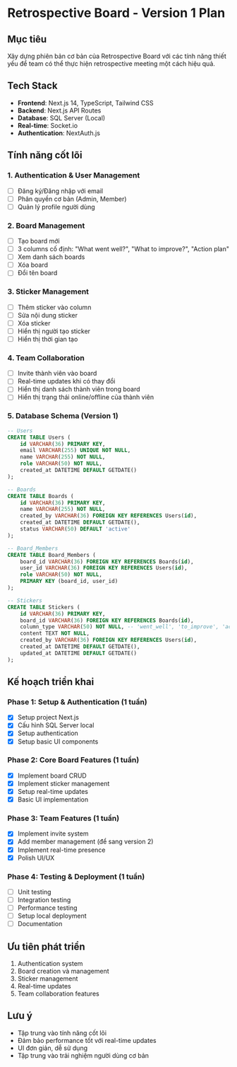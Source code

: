 # Retrospective Board - Version 1 Plan
## Mục tiêu
Xây dựng phiên bản cơ bản của Retrospective Board với các tính năng thiết yếu để team có thể thực hiện retrospective meeting một cách hiệu quả.

## Tech Stack
- **Frontend**: Next.js 14, TypeScript, Tailwind CSS
- **Backend**: Next.js API Routes
- **Database**: SQL Server (Local)
- **Real-time**: Socket.io
- **Authentication**: NextAuth.js

## Tính năng cốt lõi

### 1. Authentication & User Management
- [ ] Đăng ký/Đăng nhập với email
- [ ] Phân quyền cơ bản (Admin, Member)
- [ ] Quản lý profile người dùng

### 2. Board Management
- [ ] Tạo board mới
- [ ] 3 columns cố định: "What went well?", "What to improve?", "Action plan"
- [ ] Xem danh sách boards
- [ ] Xóa board
- [ ] Đổi tên board

### 3. Sticker Management
- [ ] Thêm sticker vào column
- [ ] Sửa nội dung sticker
- [ ] Xóa sticker
- [ ] Hiển thị người tạo sticker
- [ ] Hiển thị thời gian tạo

### 4. Team Collaboration
- [ ] Invite thành viên vào board
- [ ] Real-time updates khi có thay đổi
- [ ] Hiển thị danh sách thành viên trong board
- [ ] Hiển thị trạng thái online/offline của thành viên

### 5. Database Schema (Version 1)
```sql
-- Users
CREATE TABLE Users (
    id VARCHAR(36) PRIMARY KEY,
    email VARCHAR(255) UNIQUE NOT NULL,
    name VARCHAR(255) NOT NULL,
    role VARCHAR(50) NOT NULL,
    created_at DATETIME DEFAULT GETDATE()
);

-- Boards
CREATE TABLE Boards (
    id VARCHAR(36) PRIMARY KEY,
    name VARCHAR(255) NOT NULL,
    created_by VARCHAR(36) FOREIGN KEY REFERENCES Users(id),
    created_at DATETIME DEFAULT GETDATE(),
    status VARCHAR(50) DEFAULT 'active'
);

-- Board_Members
CREATE TABLE Board_Members (
    board_id VARCHAR(36) FOREIGN KEY REFERENCES Boards(id),
    user_id VARCHAR(36) FOREIGN KEY REFERENCES Users(id),
    role VARCHAR(50) NOT NULL,
    PRIMARY KEY (board_id, user_id)
);

-- Stickers
CREATE TABLE Stickers (
    id VARCHAR(36) PRIMARY KEY,
    board_id VARCHAR(36) FOREIGN KEY REFERENCES Boards(id),
    column_type VARCHAR(50) NOT NULL, -- 'went_well', 'to_improve', 'action_plan'
    content TEXT NOT NULL,
    created_by VARCHAR(36) FOREIGN KEY REFERENCES Users(id),
    created_at DATETIME DEFAULT GETDATE(),
    updated_at DATETIME DEFAULT GETDATE()
);
```

## Kế hoạch triển khai

### Phase 1: Setup & Authentication (1 tuần)
- [x] Setup project Next.js
- [x] Cấu hình SQL Server local
- [x] Setup authentication
- [x] Setup basic UI components

### Phase 2: Core Board Features (1 tuần)
- [x] Implement board CRUD
- [x] Implement sticker management
- [x] Setup real-time updates
- [x] Basic UI implementation

### Phase 3: Team Features (1 tuần)
- [x] Implement invite system
- [x] Add member management (để sang version 2)
- [x] Implement real-time presence
- [x] Polish UI/UX

### Phase 4: Testing & Deployment (1 tuần)
- [ ] Unit testing
- [ ] Integration testing
- [ ] Performance testing
- [ ] Setup local deployment
- [ ] Documentation

## Ưu tiên phát triển
1. Authentication system
2. Board creation và management
3. Sticker management
4. Real-time updates
5. Team collaboration features

## Lưu ý
- Tập trung vào tính năng cốt lõi
- Đảm bảo performance tốt với real-time updates
- UI đơn giản, dễ sử dụng
- Tập trung vào trải nghiệm người dùng cơ bản 
